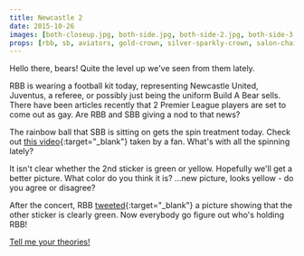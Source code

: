 ```yaml
---
title: Newcastle 2
date: 2015-10-26
images: [both-closeup.jpg, both-side.jpg, both-side-2.jpg, both-side-3.jpg, after.jpg]
props: [rbb, sb, aviators, gold-crown, silver-sparkly-crown, salon-chair, bondage-gear, studded-black-choker, rainbow-ball, football, football-kit, football-shoes, freddie-mustache, blue-winking-sticker, green-winking-sticker]
---
```

Hello there, bears! Quite the level up we've seen from them lately.

RBB is wearing a football kit today, representing Newcastle United, Juventus, a referee, or possibly just being the uniform Build A Bear sells. There have been articles recently that 2 Premier League players are set to come out as gay. Are RBB and SBB giving a nod to that news?

The rainbow ball that SBB is sitting on gets the spin treatment today. Check out [this video](https://twitter.com/1991ftBoo/status/658741666745065472){:target="_blank"} taken by a fan. What's with all the spinning lately?

It isn't clear whether the 2nd sticker is green or yellow. Hopefully we'll get a better picture. What color do you think it is? ...new picture, looks yellow - do you agree or disagree?

After the concert, RBB [tweeted](){:target="_blank"} a picture showing that the other sticker is clearly green. Now everybody go figure out who's holding RBB!

[Tell me your theories!]({{site.baseurl}}contribute)
